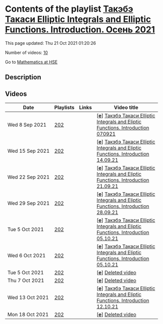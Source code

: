 # Contents of the playlist [Такэбэ Такаси  Elliptic Integrals and Elliptic Functions. Introduction. Осень 2021](https://www.youtube.com/playlist?list=PLq3E5oubNNoBcapL-V8vlM60sluXw0slp)

This page updated: Thu 21 Oct 2021 01:20:26

Number of videos: [10](#videos)

Go to [Mathematics at HSE](../README.md)

## Description



## Videos

|Date|Playlists|Links|Video title|
|---|---|---|---|
| Wed&nbsp;8&nbsp;Sep&nbsp;2021 | [202](../playlists/202 "Такэбэ Такаси  Elliptic Integrals and Elliptic Functions. Introduction. Осень 2021") |  | [[**e**](https://studio.youtube.com/video/SMETLeO4lxg/edit "Edit")] [Такэбэ Такаси Elliptic Integrals and Eliptic Functions. Introduction 070921](https://www.youtube.com/watch?v=SMETLeO4lxg&list=PLq3E5oubNNoBcapL-V8vlM60sluXw0slp) |
| Wed&nbsp;15&nbsp;Sep&nbsp;2021 | [202](../playlists/202 "Такэбэ Такаси  Elliptic Integrals and Elliptic Functions. Introduction. Осень 2021") |  | [[**e**](https://studio.youtube.com/video/EA9j6vx0OLM/edit "Edit")] [Такэбэ Такаси Elliptic Integrals and Eliptic Functions. Introduction 14.09.21](https://www.youtube.com/watch?v=EA9j6vx0OLM&list=PLq3E5oubNNoBcapL-V8vlM60sluXw0slp) |
| Wed&nbsp;22&nbsp;Sep&nbsp;2021 | [202](../playlists/202 "Такэбэ Такаси  Elliptic Integrals and Elliptic Functions. Introduction. Осень 2021") |  | [[**e**](https://studio.youtube.com/video/1Xs1hNNEje0/edit "Edit")] [Такэбэ Такаси Elliptic Integrals and Eliptic Functions. Introduction 21.09.21](https://www.youtube.com/watch?v=1Xs1hNNEje0&list=PLq3E5oubNNoBcapL-V8vlM60sluXw0slp) |
| Wed&nbsp;29&nbsp;Sep&nbsp;2021 | [202](../playlists/202 "Такэбэ Такаси  Elliptic Integrals and Elliptic Functions. Introduction. Осень 2021") |  | [[**e**](https://studio.youtube.com/video/i_YLqUuF3wQ/edit "Edit")] [Такэбэ Такаси Elliptic Integrals and Eliptic Functions. Introduction 28.09.21](https://www.youtube.com/watch?v=i_YLqUuF3wQ&list=PLq3E5oubNNoBcapL-V8vlM60sluXw0slp) |
| Tue&nbsp;5&nbsp;Oct&nbsp;2021 | [202](../playlists/202 "Такэбэ Такаси  Elliptic Integrals and Elliptic Functions. Introduction. Осень 2021") |  | [[**e**](https://studio.youtube.com/video/uloOmDCUO7E/edit "Edit")] [Такэбэ Такаси Elliptic Integrals and Eliptic Functions. Introduction 05.10.21](https://www.youtube.com/watch?v=uloOmDCUO7E&list=PLq3E5oubNNoBcapL-V8vlM60sluXw0slp) |
| Wed&nbsp;6&nbsp;Oct&nbsp;2021 | [202](../playlists/202 "Такэбэ Такаси  Elliptic Integrals and Elliptic Functions. Introduction. Осень 2021") |  | [[**e**](https://studio.youtube.com/video/XAaFFtj2Zq8/edit "Edit")] [Такэбэ Такаси Elliptic Integrals and Eliptic Functions. Introduction 05.10.21](https://www.youtube.com/watch?v=XAaFFtj2Zq8&list=PLq3E5oubNNoBcapL-V8vlM60sluXw0slp) |
| Tue&nbsp;5&nbsp;Oct&nbsp;2021 | [202](../playlists/202 "Такэбэ Такаси  Elliptic Integrals and Elliptic Functions. Introduction. Осень 2021") |  | [[**e**](https://studio.youtube.com/video/3uXs1KShk54/edit "Edit")] [Deleted video](https://www.youtube.com/watch?v=3uXs1KShk54&list=PLq3E5oubNNoBcapL-V8vlM60sluXw0slp "This video is unavailable.") |
| Thu&nbsp;7&nbsp;Oct&nbsp;2021 | [202](../playlists/202 "Такэбэ Такаси  Elliptic Integrals and Elliptic Functions. Introduction. Осень 2021") |  | [[**e**](https://studio.youtube.com/video/O9lANrYqPqg/edit "Edit")] [Deleted video](https://www.youtube.com/watch?v=O9lANrYqPqg&list=PLq3E5oubNNoBcapL-V8vlM60sluXw0slp "This video is unavailable.") |
| Wed&nbsp;13&nbsp;Oct&nbsp;2021 | [202](../playlists/202 "Такэбэ Такаси  Elliptic Integrals and Elliptic Functions. Introduction. Осень 2021") |  | [[**e**](https://studio.youtube.com/video/5DoNpHFAWVk/edit "Edit")] [Такэбэ Такаси Elliptic Integrals and Eliptic Functions. Introduction  12.10.21](https://www.youtube.com/watch?v=5DoNpHFAWVk&list=PLq3E5oubNNoBcapL-V8vlM60sluXw0slp) |
| Mon&nbsp;18&nbsp;Oct&nbsp;2021 | [202](../playlists/202 "Такэбэ Такаси  Elliptic Integrals and Elliptic Functions. Introduction. Осень 2021") |  | [[**e**](https://studio.youtube.com/video/ay43-WwYdfc/edit "Edit")] [Deleted video](https://www.youtube.com/watch?v=ay43-WwYdfc&list=PLq3E5oubNNoBcapL-V8vlM60sluXw0slp "This video is unavailable.") |
